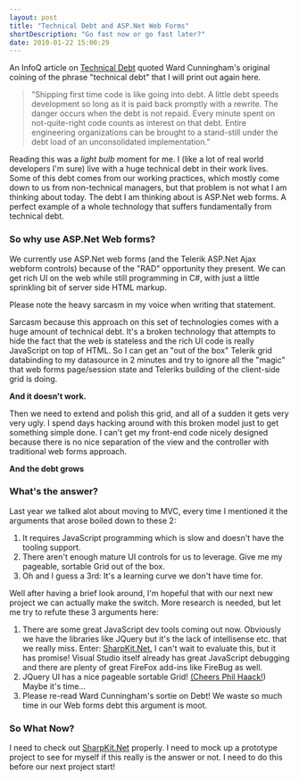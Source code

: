 ```yaml
---
layout: post
title: "Technical Debt and ASP.Net Web Forms"
shortDescription: "Go fast now or go fast later?"
date: 2010-01-22 15:00:29
---
```

An InfoQ article on [Technical Debt](http://www.infoq.com/news/2010/01/is-technical-debt-technical) quoted Ward Cunningham's 
original coining of the phrase "technical debt" that I will print out again here.

>"Shipping first time code is like going into debt. A little debt speeds development so long as it is paid back promptly 
>with a rewrite. The danger occurs when the debt is not repaid. Every minute spent on not-quite-right code counts 
>as interest on that debt. Entire engineering organizations can be brought to a stand-still under the debt load of an 
>unconsolidated implementation."

Reading this was a _light bulb_ moment for me. I (like a lot of real 
world developers I'm sure) live with a huge technical debt in their work lives. Some of this debt comes from our working 
practices, which mostly come down to us from non-technical managers, but that problem is not what I am thinking about today. 
The debt I am thinking about is ASP.Net web forms. A perfect example of a whole technology that suffers fundamentally from
 technical debt.

### So why use ASP.Net Web forms?

We currently use ASP.Net web forms (and the Telerik ASP.Net Ajax webform controls) because of the "RAD" opportunity they present.
 We can get rich UI on the web while still programming in C#, with just a little sprinkling bit of server side HTML markup.

Please note the heavy sarcasm in my voice when writing that statement.

 Sarcasm because this approach on this set of technologies comes with a huge amount of technical debt. 
It's a broken technology that attempts to hide the fact that the web is stateless and the rich UI code is really 
JavaScript on top of HTML. So I can get an "out of the box" Telerik grid databinding to my datasource in 2 minutes 
and try to ignore all the "magic" that web forms page/session state and Teleriks building of the client-side grid is doing.

**And it doesn't work.**

Then we need to extend and polish this grid, and all of a sudden it gets very very ugly. I spend days hacking around with this 
broken model just to get something simple done. I can't get my front-end code nicely designed because there is no nice
 separation of the view and the controller with traditional web forms approach.

**And the debt grows**

### What's the answer?

Last year we talked alot about moving to MVC, every time I mentioned it the arguments that arose boiled down to these 2:

1.  It requires JavaScript programming which is slow and doesn't have the tooling support.
2.  There aren't enough mature UI controls for us to leverage. Give me my pageable, sortable Grid out of the box.
3.  Oh and I guess a 3rd: It's a learning curve we don't have time for.

Well after having a brief look around, I'm hopeful that with our next new project we can actually make the switch. 
More research is needed, but let me try to refute these 3 arguments here:

1.  There are some great JavaScript dev tools coming out now. Obviously we have the libraries like JQuery but it's the lack of intellisense etc. that we really miss. Enter: [ SharpKit.Net.](http://sharpkit.net/) I can't wait to evaluate this, but it has promise! Visual Studio itself already has great JavaScript debugging and there are plenty of great FireFox add-ins like FireBug as well.
2.  JQuery UI has a nice pageable sortable Grid! [(Cheers Phil Haack!](http://haacked.com/archive/2009/04/14/using-jquery-grid-with-asp.net-mvc.aspx)) Maybe it's time&hellip;
3.  Please re-read Ward Cunningham's sortie on Debt! We waste so much time in our Web forms debt this argument is moot.

### So What Now?

I need to check out [SharpKit.Net](http://sharpkit.net/) properly.  I need to mock up a prototype project to see for myself if this really is the answer or not.  I need to do this before our next project start!
